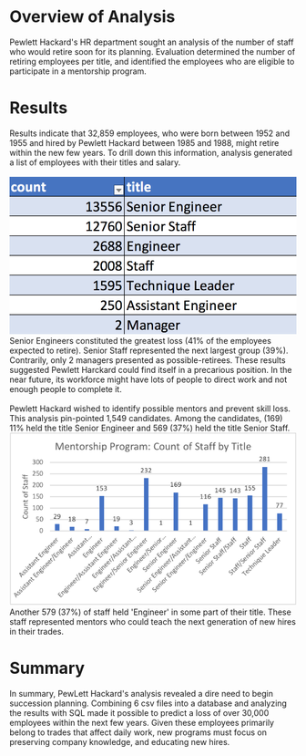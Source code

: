 # Overview of Analysis
Pewlett Hackard's HR department sought an analysis of the number of staff who would retire soon for its planning. Evaluation determined the number of retiring employees per title, and identified the employees who are eligible to participate in a mentorship program.  
# Results
Results indicate that 32,859 employees, who were born between 1952 and 1955 and hired by Pewlett Hackard between 1985 and 1988, might retire within the new few years. To drill down this information, analysis generated a list of employees with their titles and salary. 
\
\
!["Chart_Employees_Retiring.png](https://github.com/dagibbins186/Pewlett-Hackard-Analysis/blob/main/Pewlett-Hackard-Analysis%20Folder/Images/Chart_Employees_Retiring.png)
\
Senior Engineers constituted the greatest loss (41% of the employees expected to retire). Senior Staff represented the next largest group (39%). Contrarily, only 2 managers presented as possible-retirees. These results suggested Pewlett Harckard could find itself in a precarious position. In the near future, its workforce might have lots of people to direct work and not enough people to complete it.
\
\
Pewlett Hackard wished to identify possible mentors and prevent skill loss. This analysis pin-pointed 1,549 candidates. Among the candidates, (169) 11% held the title Senior Engineer and 569 (37%) held the title Senior Staff. 
\
!["MentorshipProgramChart.png"](https://github.com/dagibbins186/Pewlett-Hackard-Analysis/blob/main/Pewlett-Hackard-Analysis%20Folder/Images/MentorshipProgramChart.png)
\
Another 579 (37%) of staff held 'Engineer' in some part of their title. These staff represented mentors who could teach the next generation of new hires in their trades.

# Summary
In summary, PewLett Hackard's analysis revealed a dire need to begin succession planning. Combining 6 csv files into a database and analyzing the results with SQL made it possible to predict a loss of over 30,000 employees within the next few years. Given these employees primarily belong to trades that affect daily work, new programs must focus on preserving company knowledge, and educating new hires.
